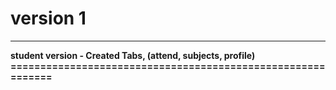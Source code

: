# version 1
------------------------------------------------------------

**student version -  Created Tabs, (attend, subjects, profile)
============================================================**
